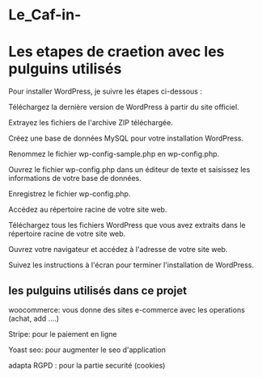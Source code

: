 # Le_Caf-in-
# Les etapes de craetion avec les pulguins utilisés 

Pour installer WordPress, je suivre les étapes ci-dessous :

Téléchargez la dernière version de WordPress à partir du site officiel.

Extrayez les fichiers de l'archive ZIP téléchargée.

Créez une base de données MySQL pour votre installation WordPress.

Renommez le fichier wp-config-sample.php en wp-config.php.

Ouvrez le fichier wp-config.php dans un éditeur de texte et saisissez les informations de votre base de données.

Enregistrez le fichier wp-config.php.

Accédez au répertoire racine de votre site web.

Téléchargez tous les fichiers WordPress que vous avez extraits dans le répertoire racine de votre site web.

Ouvrez votre navigateur et accédez à l'adresse de votre site web.

Suivez les instructions à l'écran pour terminer l'installation de WordPress.

## les pulguins utilisés dans ce projet

woocommerce: vous donne des sites e-commerce avec les operations (achat, add ....)

Stripe: pour le paiement en ligne    

Yoast seo: pour augmenter le seo d'application

adapta RGPD : pour la partie securité (cookies)


